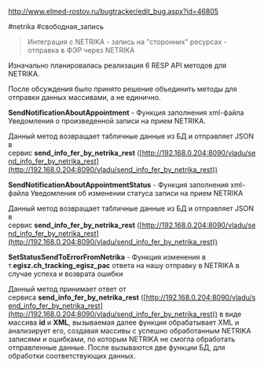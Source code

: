 http://www.elmed-rostov.ru/bugtracker/edit_bug.aspx?id=46805

#netrika #свободная_запись 

>	Интеграция с NETRIKA - запись на "сторонних" ресурсах - отправка в ФЭР через NETRIKA

Изначально планировалась реализация 6 RESP API методов для NETRIKA.

После обсуждения было принято решение объединить методы для отправки данных массивами, а не единично.

**SendNotificationAboutAppointment** - Функция заполнения xml-файла Уведомления о произведенной записи на прием NETRIKA.

Данный метод возвращает табличные данные из БД и отправляет JSON в сервис **send_info_fer_by_netrika_rest** ([http://192.168.0.204:8090/vladu/send_info_fer_by_netrika_rest](http://192.168.0.204:8090/vladu/send_info_fer_by_netrika_rest))

**SendNotificationAboutAppointmentStatus** - Функция заполнения xml-файла Уведомления об изменении статуса записи на прием NETRIKA

Данный метод возвращает табличные данные из БД и отправляет JSON в сервис **send_info_fer_by_netrika_rest** ([http://192.168.0.204:8090/vladu/send_info_fer_by_netrika_rest](http://192.168.0.204:8090/vladu/send_info_fer_by_netrika_rest))

**SetStatusSendToErrorFromNetrika** - Функция изменения в т.**egisz.ch_tracking_egisz_pac** ответа на нашу отправку в NETRIKA в случае успеха и возврата ошибки

Данный метод принимает ответ от сервиса **send_info_fer_by_netrika_rest** ([http://192.168.0.204:8090/vladu/send_info_fer_by_netrika_rest](http://192.168.0.204:8090/vladu/send_info_fer_by_netrika_rest)) в виде массива **id** и **XML**, вызываемая далее функция обрабатывает XML и анализирует его, создавая массивы с успешно обработанным NETRIKA записями и ошибками, по которым NETRIKA не смогла обработать отправленные данные. После вызываются две функции БД, для обработки соответствующих данных.
